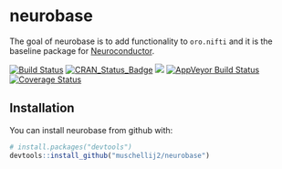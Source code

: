 
<!-- README.md is generated from README.Rmd. Please edit that file -->

# neurobase

The goal of neurobase is to add functionality to `oro.nifti` and it is
the baseline package for [Neuroconductor](https://neuroconductor.org/).

[![Build
Status](https://travis-ci.org/muschellij2/neurobase.svg?branch=master)](https://travis-ci.org/muschellij2/neurobase)
[![CRAN\_Status\_Badge](http://www.r-pkg.org/badges/version/neurobase)](https://cran.r-project.org/package=neurobase)
[![](http://cranlogs.r-pkg.org/badges/grand-total/neurobase)](https://cran.rstudio.com/package=neurobase)
[![AppVeyor Build
Status](https://ci.appveyor.com/api/projects/status/github/muschellij2/neurobase?branch=master&svg=true)](https://ci.appveyor.com/project/muschellij2/neurobase)
[![Coverage
Status](https://img.shields.io/coveralls/muschellij2/neurobase.svg)](https://coveralls.io/r/muschellij2/neurobase?branch=master)

## Installation

You can install neurobase from github with:

``` r
# install.packages("devtools")
devtools::install_github("muschellij2/neurobase")
```
